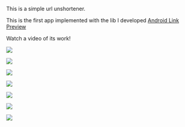 This is a simple url unshortener.


This is the first app implemented with the lib I developed [Android Link Preview][0]




Watch a video of its work!









![](http://i.imgur.com/Mlparqe.png)



![](http://i.imgur.com/VzxYEtC.png)



![](http://i.imgur.com/o3465KC.png)



![](http://i.imgur.com/BMmAqkW.png)



![](http://i.imgur.com/lHDYrcJ.png)



![](http://i.imgur.com/wG4B2EE.png)



![](http://i.imgur.com/nQ5IaoX.png)



[0]: android.leocardz.com/android-link-preview/